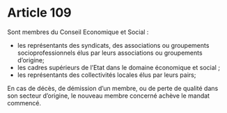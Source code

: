 # Article 109

Sont membres du Conseil Economique et Social :

- les représentants des syndicats, des associations ou groupements socioprofessionnels élus par leurs associations ou groupements d’origine;
- les cadres supérieurs de l’Etat dans le domaine économique et social ;
- les représentants des collectivités locales élus par leurs pairs;

En cas de décès, de démission d’un membre, ou de perte de qualité dans son secteur d’origine, le nouveau membre concerné achève le mandat commencé.